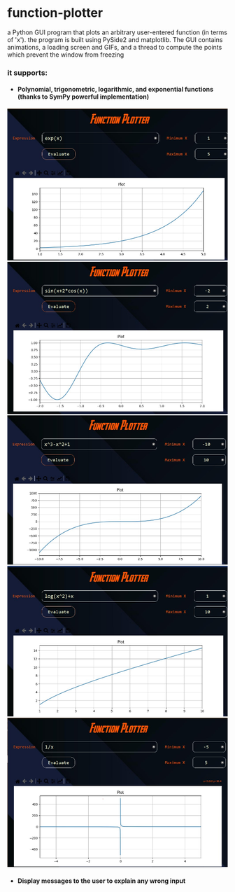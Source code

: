 # function-plotter

a Python GUI program that plots an arbitrary user-entered function (in terms of 'x'). the program is built using PySide2 and matplotlib.
The GUI contains animations, a loading screen and GIFs, and a thread to compute the points which prevent the window from freezing
### it supports:

- #### Polynomial, trigonometric, logarithmic, and exponential functions  (thanks to SymPy powerful implementation)
<img src = "https://github.com/a7med-hamdy/func-plotter/blob/main/readme/exp.jpg">
<img src = "https://github.com/a7med-hamdy/func-plotter/blob/main/readme/trig.jpg">
<img src = "https://github.com/a7med-hamdy/func-plotter/blob/main/readme/poly.jpg">
<img src = "https://github.com/a7med-hamdy/func-plotter/blob/main/readme/log.jpg">
<img src = "https://github.com/a7med-hamdy/func-plotter/blob/main/readme/recip.jpg">

- #### Display messages to the user to explain any wrong input

